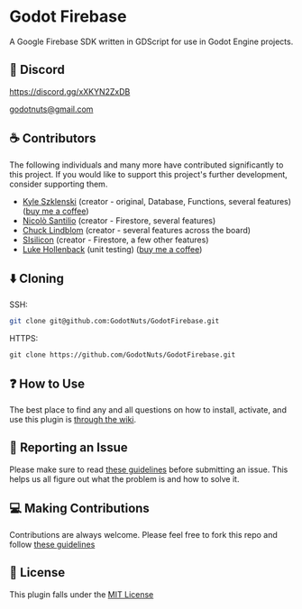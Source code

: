 # Godot Firebase

A Google Firebase SDK written in GDScript for use in Godot Engine projects.

## :speech_balloon: Discord

https://discord.gg/xXKYN2ZxDB

godotnuts@gmail.com

## :coffee: Contributors

The following individuals and many more have contributed significantly to this project. If you would like to support this project's further development, consider supporting them.

- [Kyle Szklenski](https://github.com/WolfgangSenff) (creator - original, Database, Functions, several features) ([buy me a coffee](https://ko-fi.com/kyleszklenski))
- [Nicolò Santilio](https://github.com/fenix-hub) (creator - Firestore, several features)
- [Chuck Lindblom](https://github.com/BearDooks) (creator - several features across the board)
- [SIsilicon](https://github.com/SISilicon) (creator - Firestore, a few other features)
- [Luke Hollenback](https://github.com/lukehollenback) (unit testing) ([buy me a coffee](https://ko-fi.com/lukehollenback))

## :arrow_down:  Cloning
SSH:
```bash
git clone git@github.com:GodotNuts/GodotFirebase.git
```

HTTPS:
```
git clone https://github.com/GodotNuts/GodotFirebase.git
```

## :question: How to Use

The best place to find any and all questions on how to install, activate, and use this plugin is [through the wiki](https://github.com/GodotNuts/GodotFirebase/wiki).

## :bug: Reporting an Issue

Please make sure to read [these guidelines](https://github.com/GodotNuts/GodotFirebase/wiki/Contributing#issues) before submitting an issue. This helps us all figure out what the problem is and how to solve it.

## :computer: Making Contributions

Contributions are always welcome. Please feel free to fork this repo and follow [these guidelines](https://github.com/GodotNuts/GodotFirebase/wiki/Contributing)

## :memo:  License

This plugin falls under the [MIT License](https://github.com/GodotNuts/GodotFirebase/blob/main/LICENSE)

